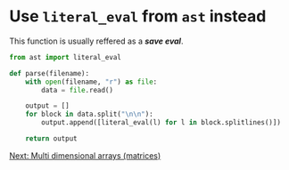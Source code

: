 # Use `literal_eval` from `ast` instead

This function is usually reffered as a _**save eval**_.

```python
from ast import literal_eval

def parse(filename):
    with open(filename, "r") as file:
        data = file.read()

    output = []
    for block in data.split("\n\n"):
        output.append([literal_eval(l) for l in block.splitlines()])

    return output
```

[Next: Multi dimensional arrays (matrices)](./16.matrices.md)
